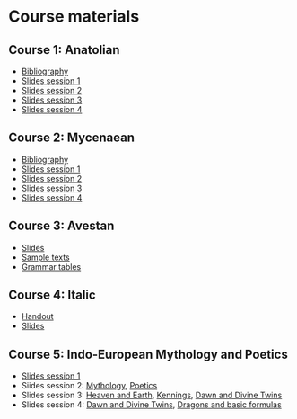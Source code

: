 # Course materials

## Course 1: Anatolian
- [Bibliography](anatolian_bibl.pdf)
- [Slides session 1](anatolian1.pdf)
- [Slides session 2](anatolian2.pdf)
- [Slides session 3](anatolian3.pdf)
- [Slides session 4](anatolian4.pdf)

## Course 2: Mycenaean
- [Bibliography](mycenaean_bibl.pdf)
- [Slides session 1](mycenaean1.pdf)
- [Slides session 2](mycenaean2.pdf)
- [Slides session 3](mycenaean3.pdf)
- [Slides session 4](mycenaean4.pdf)

## Course 3: Avestan
- [Slides](avestan.pdf)
- [Sample texts](avestan_texts.pdf)
- [Grammar tables](avesan_grammar.pdf)

## Course 4: Italic
- [Handout](italic_handout.pdf)
- [Slides](italic1.pdf)

## Course 5: Indo-European Mythology and Poetics 
- [Slides session 1](poetics1.pdf)
- Siides session 2: [Mythology](poetics2.pdf), [Poetics](poetics3.pdf)
- Slides session 3: [Heaven and Earth](poetics4.pdf), [Kennings](poetics5.pdf), [Dawn and Divine Twins](poetics6.pdf)
- Slides session 4: [Dawn and Divine Twins](poetics7.pdf), [Dragons and basic formulas](poetics8.pdf)

  
